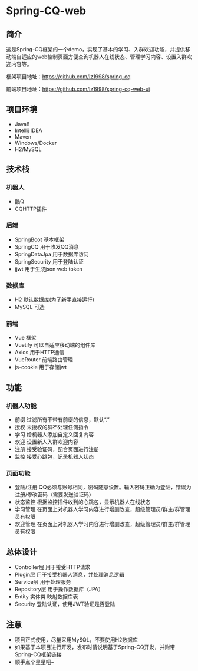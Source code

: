 # Spring-CQ-web

## 简介
这是Spring-CQ框架的一个demo，实现了基本的学习、入群欢迎功能，并提供移动端自适应的web控制页面方便查询机器人在线状态、管理学习内容、设置入群欢迎内容等。

框架项目地址：https://github.com/lz1998/spring-cq

前端项目地址：https://github.com/lz1998/spring-cq-web-ui

## 项目环境
- Java8
- Intellij IDEA
- Maven
- Windows/Docker
- H2/MySQL

## 技术栈
### 机器人
- 酷Q
- CQHTTP插件

### 后端
- SpringBoot 基本框架
- SpringCQ 用于收发QQ消息
- SpringDataJpa 用于数据库访问
- SpringSecurity 用于登陆认证
- jjwt 用于生成json web token

### 数据库
- H2 默认数据库(为了新手直接运行)
- MySQL 可选

### 前端
- Vue 框架
- Vuetify 可以自适应移动端的组件库
- Axios 用于HTTP通信
- VueRouter 前端路由管理
- js-cookie 用于存储jwt

## 功能
### 机器人功能
- 前缀 过滤所有不带有前缀的信息，默认“.”
- 授权 未授权的群不处理任何指令
- 学习 给机器人添加自定义回复内容
- 欢迎 设置新人入群欢迎内容
- 注册 接受验证码，配合页面进行注册
- 监控 接受心跳包，记录机器人状态

### 页面功能
- 登陆/注册 QQ必须与账号相同，密码随意设置。输入密码正确为登陆，错误为注册/修改密码（需要发送验证码）
- 状态监控 根据监控插件收到的心跳包，显示机器人在线状态
- 学习管理 在页面上对机器人学习内容进行增删改查，超级管理员/群主/群管理员有权限
- 欢迎管理 在页面上对机器人学习内容进行增删改查，超级管理员/群主/群管理员有权限

## 总体设计
- Controller层 用于接受HTTP请求
- Plugin层 用于接受机器人消息，并处理消息逻辑
- Service层 用于处理服务
- Repository层 用于操作数据库（JPA）
- Entity 实体类 映射数据库表
- Security 登陆认证，使用JWT验证是否登陆

## 注意
- 项目正式使用，尽量采用MySQL，不要使用H2数据库
- 如果基于本项目进行开发，发布时请说明基于Spring-CQ开发，并附带Spring-CQ框架链接
- 顺手点个星星吧~
